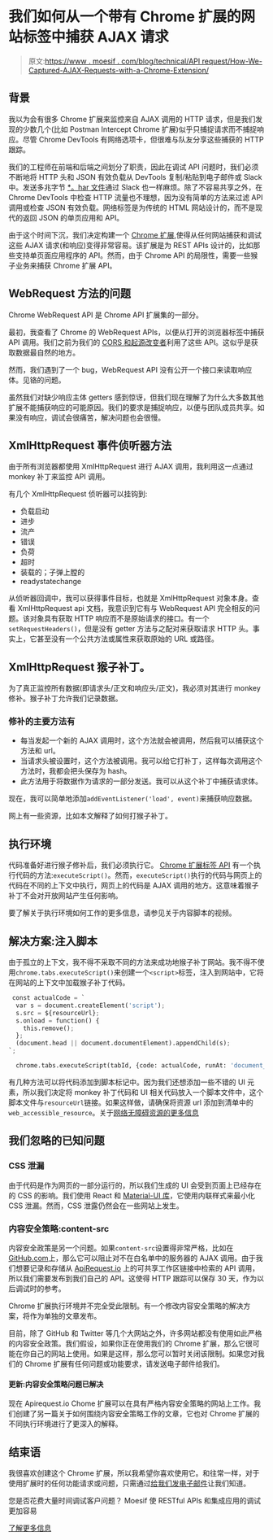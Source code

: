 # 我们如何从一个带有 Chrome 扩展的网站标签中捕获 AJAX 请求

> 原文:[https://www . moesif . com/blog/technical/API request/How-We-Captured-AJAX-Requests-with-a-Chrome-Extension/](https://www.moesif.com/blog/technical/apirequest/How-We-Captured-AJAX-Requests-with-a-Chrome-Extension/)

## 背景

我以为会有很多 Chrome 扩展来监控来自 AJAX 调用的 HTTP 请求，但是我们发现的少数几个(比如 Postman Intercept Chrome 扩展)似乎只捕捉请求而不捕捉响应。尽管 Chrome DevTools 有网络选项卡，但很难与队友分享这些捕获的 HTTP 跟踪。

我们的工程师在前端和后端之间划分了职责，因此在调试 API 问题时，我们必须不断地将 HTTP 头和 JSON 有效负载从 DevTools 复制/粘贴到电子邮件或 Slack 中。发送多兆字节 [*。har 文件](http://www.softwareishard.com/blog/har-12-spec/)通过 Slack 也一样麻烦。除了不容易共享之外，在 Chrome DevTools 中检查 HTTP 流量也不理想，因为没有简单的方法来过滤 API 调用或检查 JSON 有效负载。网络标签是为传统的 HTML 网站设计的，而不是现代的返回 JSON 的单页应用和 API。

由于这个时间下沉，我们决定构建一个 [Chrome 扩展](https://chrome.google.com/webstore/detail/apirequestio-capture/aeojbjinmmhjenohjehcidmappiodhjm),使得从任何网站捕获和调试这些 AJAX 请求(和响应)变得非常容易。该扩展是为 REST APIs 设计的，比如那些支持单页面应用程序的 API。然而，由于 Chrome API 的局限性，需要一些猴子业务来捕获 Chrome 扩展 API。

## WebRequest 方法的问题

Chrome WebRequest API 是 Chrome API 扩展集的一部分。

最初，我查看了 Chrome 的 WebRequest APIs，以便从打开的浏览器标签中捕获 API 调用。我们之前为我们的 [CORS 和起源改变者](https://chrome.google.com/webstore/detail/moesif-origin-cors-change/digfbfaphojjndkpccljibejjbppifbc?hl=en)利用了这些 API。这似乎是获取数据最自然的地方。

然而，我们遇到了一个 bug，WebRequest API 没有公开一个接口来读取响应体。见铬的问题。

虽然我们对缺少响应主体 getters 感到惊讶，但我们现在理解了为什么大多数其他扩展不能捕获响应的可能原因。我们的要求是捕捉响应，以便与团队成员共享。如果没有响应，调试会很痛苦，解决问题也会很慢。

## XmlHttpRequest 事件侦听器方法

由于所有浏览器都使用 XmlHttpRequest 进行 AJAX 调用，我利用这一点通过 monkey 补丁来监控 API 调用。

有几个 XmlHttpRequest 侦听器可以挂钩到:

*   负载启动
*   进步
*   流产
*   错误
*   负荷
*   超时
*   装载的；子弹上膛的
*   readystatechange

从侦听器回调中，我可以获得事件目标，也就是 XmlHttpRequest 对象本身。查看 XmlHttpRequest api 文档，我意识到它有与 WebRequest API 完全相反的问题。该对象具有获取 HTTP 响应而不是原始请求的接口。有一个`setRequestHeaders()`，但是没有 getter 方法与之配对来获取请求 HTTP 头。事实上，它甚至没有一个公共方法或属性来获取原始的 URL 或路径。

## XmlHttpRequest 猴子补丁。

为了真正监控所有数据(即请求头/正文和响应头/正文)，我必须对其进行 monkey 修补。猴子补丁允许我们记录数据。

### 修补的主要方法有

*   每当发起一个新的 AJAX 调用时，这个方法就会被调用，然后我可以捕获这个方法和 url。
*   当请求头被设置时，这个方法被调用。我可以给它打补丁，这样每次调用这个方法时，我都会把头保存为 hash。
*   此方法用于将数据作为请求的一部分发送。我可以从这个补丁中捕获请求体。

现在，我可以简单地添加`addEventListener('load', event)`来捕获响应数据。

网上有一些资源，比如本文解释了如何打猴子补丁。

## 执行环境

代码准备好进行猴子修补后，我们必须执行它。 [Chrome 扩展标签 API](https://developer.chrome.com/extensions/tabs) 有一个执行代码的方法:`executeScript()`。然而，`executeScript()`执行的代码与网页上的代码在不同的上下文中执行，网页上的代码是 AJAX 调用的地方。这意味着猴子补丁不会对开放网站产生任何影响。

要了解关于执行环境如何工作的更多信息，请参见关于内容脚本的视频。

## 解决方案:注入脚本

由于孤立的上下文，我不得不采取不同的方法来成功地猴子补丁网站。我不得不使用`chrome.tabs.executeScript()`来创建一个`<script>`标签，注入到网站中，它将在网站的上下文中加载猴子补丁代码。

```py
 const actualCode = `
  var s = document.createElement('script');
  s.src = ${resourceUrl};
  s.onload = function() {
    this.remove();
  };
  (document.head || document.documentElement).appendChild(s);
`;

  chrome.tabs.executeScript(tabId, {code: actualCode, runAt: 'document_end'}, cb); 
```

有几种方法可以将代码添加到脚本标记中。因为我们还想添加一些不错的 UI 元素，所以我们决定将 monkey 补丁代码和 UI 相关代码放入一个脚本文件中，这个脚本文件与`resourceUrl`链接。如果这样做，请确保将资源 url 添加到清单中的`web_accessible_resource`。关于[网络无障碍资源的更多信息](https://developer.chrome.com/extensions/manifest/web_accessible_resources)

## 我们忽略的已知问题

### CSS 泄漏

由于代码是作为网页的一部分运行的，所以我们生成的 UI 会受到页面上已经存在的 CSS 的影响。我们使用 React 和 [Material-UI 库](http://www.material-ui.com/)，它使用内联样式来最小化 CSS 泄漏。然而，CSS 泄露仍然会在一些网站上发生。

### 内容安全策略:content-src

内容安全政策是另一个问题。如果`content-src`设置得非常严格，比如在[GitHub.com](https://github.com/blog/1477-content-security-policy)上，那么它可以阻止对不在白名单中的服务器的 AJAX 调用。由于我们想要记录和存储从 [ApiRequest.io](https://www.apirequest.io) 上的可共享工作区链接中检索的 API 调用，所以我们需要发布到我们自己的 API。这使得 HTTP 跟踪可以保存 30 天，作为以后调试时的参考。

Chrome 扩展执行环境并不完全受此限制。有一个修改内容安全策略的解决方案，将作为单独的文章发布。

目前，除了 GitHub 和 Twitter 等几个大网站之外，许多网站都没有使用如此严格的内容安全政策。我们假设，如果你正在使用我们的 Chrome 扩展，那么它很可能在你自己的网站上使用。如果是这样，那么您可以暂时关闭该限制。如果您对我们的 Chrome 扩展有任何问题或功能要求，请发送电子邮件给我们。

#### 更新:内容安全策略问题已解决

现在 Apirequest.io Chome 扩展可以在具有严格内容安全策略的网站上工作。我们创建了另一篇关于如何围绕内容安全策略工作的文章，它也对 Chrome 扩展的不同执行环境进行了更深入的解释。

## 结束语

我很喜欢创建这个 Chrome 扩展，所以我希望你喜欢使用它。和往常一样，对于使用扩展时的任何功能请求或问题，只需通过[给我们发电子邮件](mailto:hi@moesif.com?subject=On%20ApiRequest%20Chrome%20Extension)让我们知道。

您是否花费大量时间调试客户问题？
Moesif 使 RESTful APIs 和集成应用的调试更加容易

[了解更多信息](https://www.moesif.com?utm_source=blog)